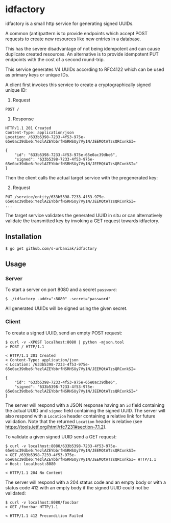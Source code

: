 # idfactory

idfactory is a small http service for generating signed UUIDs.

A common (anti)pattern is to provide endpoints
which accept POST requests to create new resources
like new entries in a database.

This has the severe disadvantage of not being idempotent
and can cause duplicate created resources.
An alternative is to provide idempotent PUT endpoints
with the cost of a second round-trip.

This service generates V4 UUIDs according to RFC4122
which can be used as primary keys or unique IDs.

A client first invokes this service
to create a cryptographically signed unique ID:

1. Request
```
POST /
```
1. Response
```
HTTP/1.1 201 Created
Content-Type: application/json
Location: /633b5398-7233-4f53-975e-65e0ac39dbe6:YezlAZEYbbrfHSRHSUy7Vy1N/JEEMQtATzsQRCxnkSI=

{
    "id": "633b5398-7233-4f53-975e-65e0ac39dbe6",
    "signed": "633b5398-7233-4f53-975e-65e0ac39dbe6:YezlAZEYbbrfHSRHSUy7Vy1N/JEEMQtATzsQRCxnkSI="
}

```

Then the client calls the actual target service
with the pregenerated key:

2. Request
```
PUT /service/entity/633b5398-7233-4f53-975e-65e0ac39dbe6:YezlAZEYbbrfHSRHSUy7Vy1N/JEEMQtATzsQRCxnkSI=
...
```

The target service validates the generated UUID in situ
or can alternatively validate the transmitted key
by invoking a GET request towards idfactory.

## Installation

```
$ go get github.com/s-urbaniak/idfactory
```

## Usage

### Server

To start a server on port 8080 and a secret `password`:

```
$ ./idfactory -addr=":8080" -secret="password"
```

All generated UUIDs will be signed using the given secret.

### Client

To create a signed UUID, send an empty POST request:

```
$ curl -v -XPOST localhost:8080 | python -mjson.tool
> POST / HTTP/1.1

< HTTP/1.1 201 Created
< Content-Type: application/json
< Location: /633b5398-7233-4f53-975e-65e0ac39dbe6:YezlAZEYbbrfHSRHSUy7Vy1N/JEEMQtATzsQRCxnkSI=

{
    "id": "633b5398-7233-4f53-975e-65e0ac39dbe6",
    "signed": "633b5398-7233-4f53-975e-65e0ac39dbe6:YezlAZEYbbrfHSRHSUy7Vy1N/JEEMQtATzsQRCxnkSI="
}
```

The server will respond with a JSON response having an `id` field
containing the actual UUID and `signed` field containing the signed UUID.
The server will also respond with a `Location` header
containing a relative link for future validation.
Note that the returned `Location` header is relative
(see https://tools.ietf.org/html/rfc7231#section-7.1.2).

To validate a given signed UUID send a GET request:

```
$ curl -v localhost:8080/633b5398-7233-4f53-975e-65e0ac39dbe6:YezlAZEYbbrfHSRHSUy7Vy1N/JEEMQtATzsQRCxnkSI=
> GET /633b5398-7233-4f53-975e-65e0ac39dbe6:YezlAZEYbbrfHSRHSUy7Vy1N/JEEMQtATzsQRCxnkSI= HTTP/1.1
> Host: localhost:8080

< HTTP/1.1 204 No Content
```

The server will respond with a 204 status code and an empty body
or with a status code 412 with an empty body
if the signed UUID could not be validated:

```
$ curl -v localhost:8080/foo:bar
> GET /foo:bar HTTP/1.1

< HTTP/1.1 412 Precondition Failed
```
